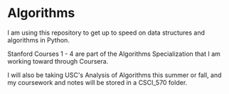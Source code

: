 # Algorithms

I am using this repository to get up to speed on data structures and algorithms in Python. 

Stanford Courses 1 - 4 are part of the Algorithms Specialization that I am working toward through Coursera. 

I will also be taking USC's Analysis of Algorithms this summer or fall, and my coursework and notes will be stored in a CSCI_570 folder.
